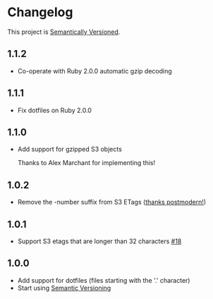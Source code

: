 # Changelog

This project is [Semantically Versioned](http://semver.org).

## 1.1.2

* Co-operate with Ruby 2.0.0 automatic gzip decoding

## 1.1.1

* Fix dotfiles on Ruby 2.0.0

## 1.1.0

* Add support for gzipped S3 objects

  Thanks to Alex Marchant for implementing this!

## 1.0.2

* Remove the -number suffix from S3 ETags ([thanks
  postmodern!](https://github.com/laurilehmijoki/filey-diff/pull/2))

## 1.0.1

* Support S3 etags that are longer than 32 characters
  [#18](https://github.com/laurilehmijoki/jekyll-s3/issues/18)

## 1.0.0

* Add support for dotfiles (files starting with the '.' character)
* Start using [Semantic Versioning](http://semver.org)
